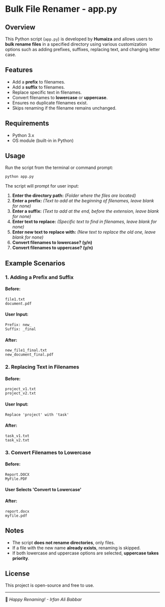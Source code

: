 # Bulk File Renamer - app.py

## Overview

This Python script (`app.py`) is developed by **Humaiza** and allows users to **bulk rename files** in a specified directory using various customization options such as adding prefixes, suffixes, replacing text, and changing letter case.

## Features

- Add a **prefix** to filenames.
- Add a **suffix** to filenames.
- Replace specific text in filenames.
- Convert filenames to **lowercase** or **uppercase**.
- Ensures no duplicate filenames exist.
- Skips renaming if the filename remains unchanged.

## Requirements

- Python 3.x
- OS module (built-in in Python)

## Usage

Run the script from the terminal or command prompt:

```sh
python app.py
```

The script will prompt for user input:

1. **Enter the directory path:** *(Folder where the files are located)*
2. **Enter a prefix:** *(Text to add at the beginning of filenames, leave blank for none)*
3. **Enter a suffix:** *(Text to add at the end, before the extension, leave blank for none)*
4. **Enter text to replace:** *(Specific text to find in filenames, leave blank for none)*
5. **Enter new text to replace with:** *(New text to replace the old one, leave blank for none)*
6. **Convert filenames to lowercase? (y/n)**
7. **Convert filenames to uppercase? (y/n)**

## Example Scenarios

### **1. Adding a Prefix and Suffix**

#### **Before:**

```
file1.txt
document.pdf
```

#### **User Input:**

```
Prefix: new_
Suffix: _final
```

#### **After:**

```
new_file1_final.txt
new_document_final.pdf
```

### **2. Replacing Text in Filenames**

#### **Before:**

```
project_v1.txt
project_v2.txt
```

#### **User Input:**

```
Replace 'project' with 'task'
```

#### **After:**

```
task_v1.txt
task_v2.txt
```

### **3. Convert Filenames to Lowercase**

#### **Before:**

```
Report.DOCX
MyFile.PDF
```

#### **User Selects 'Convert to Lowercase'**

#### **After:**

```
report.docx
myfile.pdf
```

## Notes

- The script **does not rename directories**, only files.
- If a file with the new name **already exists**, renaming is skipped.
- If both lowercase and uppercase options are selected, **uppercase takes priority**.

## License

This project is open-source and free to use.

---

🚀 *Happy Renaming! - Irfan Ali Babbar*